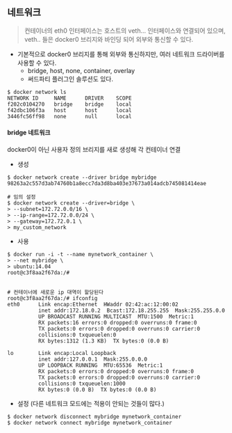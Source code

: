 ## 네트워크

> 컨테이너의 eth0 인터페이스는 호스트의 veth... 인터페이스와 연결되어 있으며, veth.. 들은 docker0 브리지와 바인딩 되어 외부와 통신할 수 있다.

* 기본적으로 docker0 브리지를 통해 외부와 통신하지만, 여러 네트워크 드라이버를 사용할 수 있다.
  * bridge, host, none, container, overlay
  * 써드파티 플러그인 솔루션도 있다.

```shell
$ docker network ls
NETWORK ID     NAME      DRIVER    SCOPE
f202c0104270   bridge    bridge    local
f42dbc106f3a   host      host      local
3446fc56ff98   none      null      local
```



#### bridge 네트워크

docker0이 아닌 사용자 정의 브리지를 새로 생성해 각 컨테이너 연결

* 생성

```shell
$ docker network create --driver bridge mybridge
98263a2c557d3ab74760b1a8ecc7da3d8ba403e37673a014adcb745081414eae

# 임의 설정
$ docker network create --driver=bridge \
> --subnet=172.72.0.0/16 \
> --ip-range=172.72.0.0/24 \
> --gateway=172.72.0.1 \
> my_custom_network
```

* 사용

```shell
$ docker run -i -t --name mynetwork_container \
> --net mybridge \
> ubuntu:14.04
root@c3f8aa2f67da:/#


# 컨테이너에 새로운 ip 대역이 할당된다
root@c3f8aa2f67da:/# ifconfig
eth0      Link encap:Ethernet  HWaddr 02:42:ac:12:00:02
          inet addr:172.18.0.2  Bcast:172.18.255.255  Mask:255.255.0.0
          UP BROADCAST RUNNING MULTICAST  MTU:1500  Metric:1
          RX packets:16 errors:0 dropped:0 overruns:0 frame:0
          TX packets:0 errors:0 dropped:0 overruns:0 carrier:0
          collisions:0 txqueuelen:0
          RX bytes:1312 (1.3 KB)  TX bytes:0 (0.0 B)

lo        Link encap:Local Loopback
          inet addr:127.0.0.1  Mask:255.0.0.0
          UP LOOPBACK RUNNING  MTU:65536  Metric:1
          RX packets:0 errors:0 dropped:0 overruns:0 frame:0
          TX packets:0 errors:0 dropped:0 overruns:0 carrier:0
          collisions:0 txqueuelen:1000
          RX bytes:0 (0.0 B)  TX bytes:0 (0.0 B)
```

* 설정 (다른 네트워크 모드에는 적용이 안되는 것들이 많다.)

```shell
$ docker network disconnect mybridge mynetwork_container
$ docker network connect mybridge mynetwork_container
```

